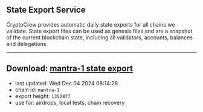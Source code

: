 ## State Export Service
CryptoCrew provides automatic daily state exports for all chains we validate. State export files can be used as genesis files and are a snapshot of the current blockchain state, including all validators, accounts, balances and delegations.

---
**Download: [mantra-1 state export](https://dl-eu2.ccvalidators.com/SERVICE/mantrachain/mantra-1_export_1352877.json)**
---

- last updated: Wed Dec 04 2024 08:14:28
- chain id: `mantra-1`
- export height: `1352877`
- use for: airdrops, local tests, chain recovery
